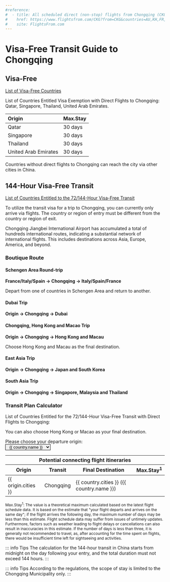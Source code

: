 ```yaml
---
#reference:
#  - title: All scheduled direct (non-stop) flights from Chongqing (CKG)
#    href: https://www.flightsfrom.com/CKG?from=CKG&countries=AU,KH,FR,HU,IT,JP,LA,MY,NP,QA,RU,SG,KR,ES,LK,TH,AE,GB,VN&state=1#
#    site: FlightsFrom.com
---
```


# Visa-Free Transit Guide to Chongqing

## Visa-Free

[List of Visa-Free Countries](/guide/visa#visa-free)

List of Countries Entitled Visa Exemption with Direct Flights to Chongqing: Qatar, Singapore, Thailand, United Arab Emirates.

| Origin               | Max.Stay |
| :------------------- | :------- |
| Qatar                | 30 days  |
| Singapore            | 30 days  |
| Thailand             | 30 days  |
| United Arab Emirates | 30 days  |

Countries without direct flights to Chongqing can reach the city via other cities in China.

## 144-Hour Visa-Free Transit

[List of Countries Entitled to the 72/144-Hour Visa-Free Transit](/guide/visa#visa-free-transit)

To utilize the transit visa for a trip to Chongqing, you can currently only arrive via flights.
The country or region of entry must be different from the country or region of exit.

Chongqing Jiangbei International Airport has accumulated a total of hundreds international routes, indicating a substantial network of international flights. This includes destinations across Asia, Europe, America, and beyond.

### Boutique Route

#### Schengen Area Round-trip

**France/Italy/Spain → Chongqing → Italy/Spain/France**

Depart from one of countries in Schengen Area and return to another.

#### Dubai Trip

**Origin → Chongqing → Dubai**

#### Chongqing, Hong Kong and Macao Trip

**Origin → Chongqing → Hong Kong and Macau**

Choose Hong Kong and Macau as the final destination.

#### East Asia Trip

**Origin → Chongqing → Japan and South Korea**

#### South Asia Trip

**Origin → Chongqing → Singapore, Malaysia and Thailand**

### Transit Plan Calculator

<script setup>
import { ref, computed } from 'vue'
import { visaFreeCountries } from '../guide/visa';

const visaFreeCountryNames = visaFreeCountries.map(country => country.name);
const directOriginCountries = [
  { name: 'Australia', cities: 'Sydney', weekdays: [0, 1, 0, 0, 0, 0, 0] },
  { name: 'Cambodia', cities: 'Phnom Penh', weekdays: [1, 1, 1, 1, 1, 1, 1] },
  { name: 'France', cities: 'Paris', weekdays: [0, 0, 1, 0, 0, 0, 1] },
  { name: 'Hungary', cities: 'Budapest', weekdays: [0, 0, 0, 1, 0, 0, 0] },
  { name: 'Italy', cities: 'Milan, Rome', weekdays: [0, 1, 1, 1, 0, 1, 0] },
  { name: 'Japan', cities: 'Osaka', weekdays: [0, 0, 1, 0, 1, 0, 1] },
  { name: 'Laos', cities: 'Vientiane', weekdays: [0, 1, 0, 1, 0, 1, 0] },
  { name: 'Malaysia', cities: 'Kuala Lumpur, Penang', weekdays: [1, 1, 1, 1, 1, 1, 1] },
  { name: 'Nepal', cities: 'Kathmandu', weekdays: [0, 0, 1, 0, 0, 0, 1] },
  { name: 'Qatar', cities: 'Doha', weekdays: [0, 0, 1, 0, 1, 0, 1] },
  { name: 'South Korea', cities: 'Seoul', weekdays: [1, 1, 1, 1, 1, 1, 1] },
  { name: 'Russia', cities: 'Moscow', weekdays: [0, 0, 1, 0, 0, 1, 0] },
  { name: 'Singapore', cities: 'Singapore', weekdays: [1, 1, 1, 1, 1, 1, 1] },
  { name: 'Spain', cities: 'Madrid', weekdays: [1, 0, 0, 0, 1, 0, 0] },
  { name: 'Sri Lanka', cities: 'Colombo', weekdays: [0, 1, 0, 1, 0, 1, 0] },
  { name: 'Thailand', cities: 'Bangkok, Phuket, Koh Saumi', weekdays: [1, 1, 1, 1, 1, 1, 1] },
  { name: 'United Arab Emirates', cities: 'Dubai', weekdays: [0, 1, 0, 0, 1, 0, 1] },
  { name: 'United Kingdom', cities: 'London', weekdays: [0, 0, 0, 1, 0, 0, 1] },
  { name: 'Vietnam', cities: 'Ho Chi Minh City, Hanoi', weekdays: [0, 1, 1, 1, 1, 1, 1] },
  { name: 'Hong Kong, China', cities: 'Hong Kong', weekdays: [1, 1, 1, 1, 1, 1, 1] },
  { name: 'Macao, China', cities: 'Macao', weekdays: [1, 0, 1, 0, 1, 1, 0] },
];

const countriesList = ref(directOriginCountries.map(country => ({
  ...country,
  visaFree: visaFreeCountryNames.includes(country.name),
})));

const validVisaFreeCountries = computed(() => countriesList.value.filter(country => country.visaFree));
const destinationCountries = computed(() => countriesList.value.filter(country => country.name !== originName.value));

const timeZone = Intl.DateTimeFormat().resolvedOptions().timeZone.split('/');
const originName = ref(validVisaFreeCountries.value.find(country => country.name === timeZone[0] || country.cities.includes(timeZone[1]))?.name || validVisaFreeCountries.value.find(country => country.visaFree).name);

const origin = computed(() => validVisaFreeCountries.value.find(country => country.name === originName.value));
const finalDestination = computed(() => countriesList.value.filter(country => country.name !== originName.value));
</script>

List of Countries Entitled for the 72/144-Hour Visa-Free Transit with Direct Flights to Chongqing: <template v-for="(country, i) in validVisaFreeCountries" :key="country.name">{{ country.name }}{{ i === validVisaFreeCountries.length - 1 ? '.' : ', ' }}</template>

You can also choose Hong Kong or Macao as your final destination.

<Flex>
<div>
    Please choose your departure origin:
</div>
<div>
    <select v-model="originName" style="text-align:center;border:1px solid;padding:0 8px;">
        <option v-for="country in validVisaFreeCountries" :value="country.name" :key="country.name">{{ country.name }}</option>
    </select>
</div>
</Flex>

<table>
  <thead>
    <tr>
      <th colspan="4">Potential connecting flight itineraries</th>
    </tr>
    <tr>
      <th>Origin</th>
      <th>Transit</th>
      <th>Final Destination</th>
      <th>Max.Stay<sup>1</sup></th>
    </tr>
  </thead>
  <tbody>
    <tr v-for="(country) in finalDestination" :key="country.name">
      <td>{{ origin.cities }}</td>
      <td>Chongqing</td>
      <td>{{ country.cities }} ({{ country.name }})</td>
      <td>
        <Weekdays :arrival="origin.weekdays" :departure="country.weekdays" ></Weekdays>
      </td>
    </tr>
  </tbody>
</table>

<dl style="font-size:12px;">
<dd style="margin:0;">Max.Stay<sup>1</sup>: The value is a theoretical maximum calculated based on the latest flight schedule data. It is based on the estimate that "your flight departs and arrives on the same day"; if the flight arrives the following day, the maximum number of days may be less than this estimate. Flight schedule data may suffer from issues of untimely updates. Furthermore, factors such as weather leading to flight delays or cancellations can also result in inaccuracies in this estimate. If the number of days is less than three, it is generally not recommended to travel, as, after accounting for the time spent on flights, there would be insufficient time left for sightseeing and activities.</dd>
</dl>

::: info Tips
The calculation for the 144-hour transit in China starts from midnight on the day following your entry, and the total duration must not exceed 144 hours.
:::

::: info Tips
According to the regulations, the scope of stay is limited to the Chongqing Municipality only.
:::
